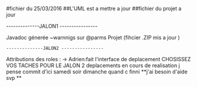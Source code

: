 #fichier du 25/03/2016
##L'UML est a mettre a jour 
##fichier du projet a jour

--------------JALON1 ----------------

Javadoc génerée ~warnnigs sur @parms
Projet (fihcier .ZIP mis a jour )

    --------------JALON2 ----------------
    
Attributions des roles : -> Adrien:fait l'interface de deplacement
CHOSISSEZ VOS TACHES POUR LE JALON 2 
deplacements en cours de realisation
j pense commit d'ici samedi soir dimanche quand c finni 
**j'ai besoin d'aide svp **


